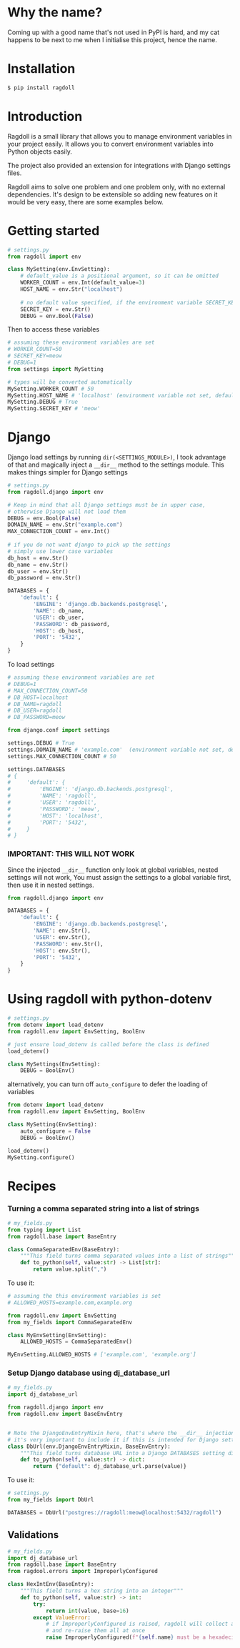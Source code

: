 # Why the name?
Coming up with a good name that's not used in PyPI is hard, and my cat happens to be next to me when I initialise this project, hence the name.
# Installation
```bash
$ pip install ragdoll
```
# Introduction
Ragdoll is a small library that allows you to manage environment variables in your project easily. It allows you to convert environment variables into Python objects easily.

The project also provided an extension for integrations with Django settings files.

Ragdoll aims to solve one problem and one problem only, with no external dependencies. It's design to be extensible so adding new features on it would be very easy, there are some examples below.

# Getting started
```python
# settings.py
from ragdoll import env

class MySetting(env.EnvSetting):
    # default_value is a positional argument, so it can be omitted
    WORKER_COUNT = env.Int(default_value=3)
    HOST_NAME = env.Str("localhost")
    
    # no default value specified, if the environment variable SECRET_KEY is not set, it will raise ragdoll.errors.ImproperlyConfigured
    SECRET_KEY = env.Str()
    DEBUG = env.Bool(False)
```

Then to access these variables
```python
# assuming these environment variables are set
# WORKER_COUNT=50
# SECRET_KEY=meow
# DEBUG=1
from settings import MySetting

# types will be converted automatically
MySetting.WORKER_COUNT # 50
MySetting.HOST_NAME # 'localhost' (environment variable not set, default value is used)
MySetting.DEBUG # True
MySetting.SECRET_KEY # 'meow'
```
# Django
Django load settings by running `dir(<SETTINGS_MODULE>)`,
I took advantage of that and magically inject a `__dir__` method to the settings module.
This makes things simpler for Django settings

```python
# settings.py
from ragdoll.django import env

# Keep in mind that all Django settings must be in upper case,
# otherwise Django will not load them
DEBUG = env.Bool(False)
DOMAIN_NAME = env.Str("example.com")
MAX_CONNECTION_COUNT = env.Int()
    
# if you do not want django to pick up the settings
# simply use lower case variables
db_host = env.Str()
db_name = env.Str()
db_user = env.Str()
db_password = env.Str()

DATABASES = {
    'default': {
        'ENGINE': 'django.db.backends.postgresql',
        'NAME': db_name,
        'USER': db_user,
        'PASSWORD': db_password,
        'HOST': db_host,
        'PORT': '5432',
    }
}
```
To load settings
```python
# assuming these environment variables are set
# DEBUG=1
# MAX_CONNECTION_COUNT=50
# DB_HOST=localhost
# DB_NAME=ragdoll
# DB_USER=ragdoll
# DB_PASSWORD=meow

from django.conf import settings

settings.DEBUG # True
settings.DOMAIN_NAME # 'example.com'  (environment variable not set, default value is used)
settings.MAX_CONNECTION_COUNT # 50

settings.DATABASES
# {
#     'default': {
#         'ENGINE': 'django.db.backends.postgresql',
#         'NAME': 'ragdoll',
#         'USER': 'ragdoll',
#         'PASSWORD': 'meow',
#         'HOST': 'localhost',
#         'PORT': '5432',
#     }
# }
```
### IMPORTANT: THIS WILL NOT WORK
Since the injected `__dir__` function only look at global variables, nested settings will not work,
You must assign the settings to a global variable first, then use it in nested settings.

```python
from ragdoll.django import env

DATABASES = {
    'default': {
        'ENGINE': 'django.db.backends.postgresql',
        'NAME': env.Str(),
        'USER': env.Str(),
        'PASSWORD': env.Str(),
        'HOST': env.Str(),
        'PORT': '5432',
    }
}
```


# Using ragdoll with python-dotenv
```python
# settings.py
from dotenv import load_dotenv
from ragdoll.env import EnvSetting, BoolEnv

# just ensure load_dotenv is called before the class is defined
load_dotenv()

class MySettings(EnvSetting):
    DEBUG = BoolEnv()
```
alternatively, you can turn off `auto_configure` to defer the loading of variables

```python
from dotenv import load_dotenv
from ragdoll.env import EnvSetting, BoolEnv

class MySetting(EnvSetting):
    auto_configure = False
    DEBUG = BoolEnv()

load_dotenv()
MySetting.configure()
```
# Recipes

### Turning a comma separated string into a list of strings

```python
# my_fields.py
from typing import List
from ragdoll.base import BaseEntry

class CommaSeparatedEnv(BaseEntry):
    """This field turns comma separated values into a list of strings"""
    def to_python(self, value:str) -> List[str]:
        return value.split(",")
```
To use it:

```python
# assuming the this environment variables is set
# ALLOWED_HOSTS=example.com,example.org

from ragdoll.env import EnvSetting
from my_fields import CommaSeparatedEnv

class MyEnvSetting(EnvSetting):
    ALLOWED_HOSTS = CommaSeparatedEnv()

MyEnvSetting.ALLOWED_HOSTS # ['example.com', 'example.org']
```
### Setup Django database using dj_database_url

```python
# my_fields.py
import dj_database_url

from ragdoll.django import env
from ragdoll.env import BaseEnvEntry


# Note the DjangoEnvEntryMixin here, that's where the __dir__ injection happens
# it's very important to include it if this is intended for Django settings.
class DbUrl(env.DjangoEnvEntryMixin, BaseEnvEntry):
    """This field turns database URL into a Django DATABASES setting dictionary"""
    def to_python(self, value:str) -> dict:
        return {"default": dj_database_url.parse(value)}
```
To use it:
```python
# settings.py
from my_fields import DbUrl

DATABASES = DbUrl("postgres://ragdoll:meow@localhost:5432/ragdoll")
```

## Validations

```python
# my_fields.py
import dj_database_url
from ragdoll.base import BaseEntry
from ragdool.errors import ImproperlyConfigured

class HexIntEnv(BaseEntry):
    """This field turns a hex string into an integer"""
    def to_python(self, value:str) -> int:
        try:
            return int(value, base=16)
        except ValueError:
            # if ImproperlyConfigured is raised, ragdoll will collect all of the errors
            # and re-raise them all at once
            raise ImproperlyConfigured(f"{self.name} must be a hexadecimal value, e.g. '0x1000'")
```
